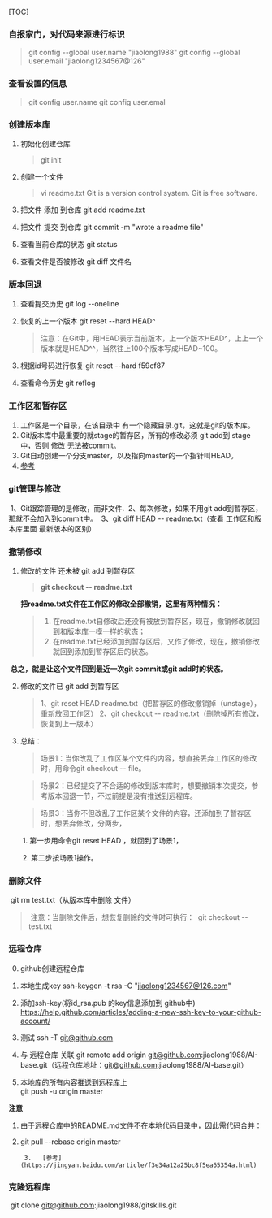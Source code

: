 [TOC]

### 自报家门，对代码来源进行标识

> git config --global user.name "jiaolong1988"
> git config --global user.email "jiaolong1234567@126"

### 查看设置的信息

> git config user.name
> git config user.emal

### 创建版本库

1. 初始化创建仓库

   > git init

   

2. 创建一个文件

   > vi readme.txt
   > 	Git is a version control system.
   > 	Git is free software.

   

3. 把文件 添加 到仓库
    git add readme.txt

    

4. 把文件 提交 到仓库
    git commit -m "wrote a readme file"

    

5. 查看当前仓库的状态
    git status

    

6. 查看文件是否被修改
    git diff 文件名

### 版本回退

1. 查看提交历史
   git log --oneline

2. 恢复的上一个版本
   git reset --hard HEAD^

   > 注意：在Git中，用HEAD表示当前版本，上一个版本HEAD^，上上一个版本就是HEAD^^，当然往上100个版本写成HEAD~100。

3. 根据id号码进行恢复
   git reset --hard f59cf87

4. 查看命令历史
   git reflog

### 工作区和暂存区

1. 工作区是一个目录，在该目录中 有一个隐藏目录.git，这就是git的版本库。
2. Git版本库中最重要的就stage的暂存区，所有的修改必须 git add到 stage中，否则 修改 无法被commit。
3. Git自动创建一个分支master，以及指向master的一个指针叫HEAD。
4. [参考](https://www.liaoxuefeng.com/wiki/0013739516305929606dd18361248578c67b8067c8c017b000/0013745374151782eb658c5a5ca454eaa451661275886c6000)



### git管理与修改

​	1、Git跟踪管理的是修改，而非文件.
​	2、每次修改，如果不用git add到暂存区，那就不会加入到commit中。
​	3、git diff HEAD -- readme.txt（查看 工作区和版本库里面 最新版本的区别）
​	

### 撤销修改
 1. 修改的文件 还未被 git add 到暂存区

    >  **git checkout -- readme.txt**

    

     **把readme.txt文件在工作区的修改全部撤销，这里有两种情况：**

    >	1. 在readme.txt自修改后还没有被放到暂存区，现在，撤销修改就回到和版本库一模一样的状态；
    >	2. 在readme.txt已经添加到暂存区后，又作了修改，现在，撤销修改就回到添加到暂存区后的状态。

​		      **总之，就是让这个文件回到最近一次git commit或git add时的状态。**



2. 修改的文件已 git add 到暂存区
   	> 1、git reset HEAD readme.txt（把暂存区的修改撤销掉（unstage），重新放回工作区）
      	2、git checkout -- readme.txt（删除掉所有修改，恢复到上一版本）

3. 总结：

   > 场景1：当你改乱了工作区某个文件的内容，想直接丢弃工作区的修改时，用命令git checkout -- file。

   > 场景2：已经提交了不合适的修改到版本库时，想要撤销本次提交，参考版本回退一节，不过前提是没有推送到远程库。

   > 场景3：当你不但改乱了工作区某个文件的内容，还添加到了暂存区时，想丢弃修改，分两步，

   ​	1. 第一步用命令git reset HEAD <file>，就回到了场景1，

   ​	2. 第二步按场景1操作。

   

### 删除文件
​	git rm test.txt（从版本库中删除 文件）

> ​	注意：当删除文件后，想恢复删除的文件时可执行：
> ​	git checkout -- test.txt

### 远程仓库

0. github创建远程仓库

1. 本地生成key
   ssh-keygen -t rsa -C "jiaolong1234567@126.com"

2. 添加ssh-key(将id_rsa.pub 的key信息添加到 github中)
   https://help.github.com/articles/adding-a-new-ssh-key-to-your-github-account/

3. 测试
   ssh -T git@github.com

4. 与 远程仓库 关联
   git remote add origin git@github.com:jiaolong1988/AI-base.git（远程仓库地址：git@github.com:jiaolong1988/AI-base.git）

5. 本地库的所有内容推送到远程库上	
   git push -u origin master

 **注意**

1. 由于远程仓库中的README.md文件不在本地代码目录中，因此需代码合并：

2. git pull --rebase origin master

  		3.   [参考](https://jingyan.baidu.com/article/f3e34a12a25bc8f5ea65354a.html)



### 克隆远程库

​	 git clone git@github.com:jiaolong1988/gitskills.git